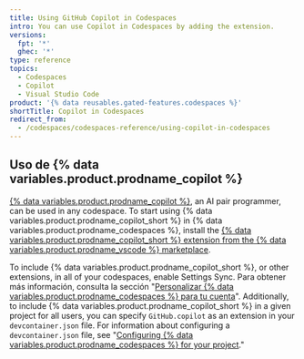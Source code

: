 ```yaml
---
title: Using GitHub Copilot in Codespaces
intro: You can use Copilot in Codespaces by adding the extension.
versions:
  fpt: '*'
  ghec: '*'
type: reference
topics:
  - Codespaces
  - Copilot
  - Visual Studio Code
product: '{% data reusables.gated-features.codespaces %}'
shortTitle: Copilot in Codespaces
redirect_from:
  - /codespaces/codespaces-reference/using-copilot-in-codespaces
---
```


## Uso de {% data variables.product.prodname_copilot %}

[{% data variables.product.prodname_copilot %}](https://copilot.github.com/), an AI pair programmer, can be used in any codespace. To start using {% data variables.product.prodname_copilot_short %} in {% data variables.product.prodname_codespaces %}, install the [{% data variables.product.prodname_copilot_short %} extension from the {% data variables.product.prodname_vscode %} marketplace](https://marketplace.visualstudio.com/items?itemName=GitHub.copilot).

To include {% data variables.product.prodname_copilot_short %}, or other extensions, in all of your codespaces, enable Settings Sync. Para obtener más información, consulta la sección "[Personalizar {% data variables.product.prodname_codespaces %} para tu cuenta](/codespaces/customizing-your-codespace/personalizing-codespaces-for-your-account#settings-sync)". Additionally, to include {% data variables.product.prodname_copilot_short %} in a given project for all users, you can specify `GitHub.copilot` as an extension in your `devcontainer.json` file. For information about configuring a `devcontainer.json` file, see "[Configuring {% data variables.product.prodname_codespaces %} for your project](/codespaces/customizing-your-codespace/configuring-codespaces-for-your-project#creating-a-custom-codespace-configuration)."

